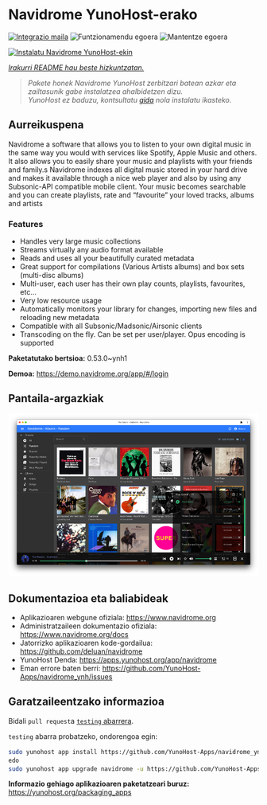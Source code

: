 <!--
Ohart ongi: README hau automatikoki sortu da <https://github.com/YunoHost/apps/tree/master/tools/readme_generator>ri esker
EZ editatu eskuz.
-->

# Navidrome YunoHost-erako

[![Integrazio maila](https://dash.yunohost.org/integration/navidrome.svg)](https://ci-apps.yunohost.org/ci/apps/navidrome/) ![Funtzionamendu egoera](https://ci-apps.yunohost.org/ci/badges/navidrome.status.svg) ![Mantentze egoera](https://ci-apps.yunohost.org/ci/badges/navidrome.maintain.svg)

[![Instalatu Navidrome YunoHost-ekin](https://install-app.yunohost.org/install-with-yunohost.svg)](https://install-app.yunohost.org/?app=navidrome)

*[Irakurri README hau beste hizkuntzatan.](./ALL_README.md)*

> *Pakete honek Navidrome YunoHost zerbitzari batean azkar eta zailtasunik gabe instalatzea ahalbidetzen dizu.*  
> *YunoHost ez baduzu, kontsultatu [gida](https://yunohost.org/install) nola instalatu ikasteko.*

## Aurreikuspena

Navidrome a software that allows you to listen to your own digital music in the same way you would with services like Spotify, Apple Music and others. It also allows you to easily share your music and playlists with your friends and family.s
Navidrome indexes all digital music stored in your hard drive and makes it available through a nice web player and also by using any Subsonic-API compatible mobile client. Your music becomes searchable and you can create playlists, rate and “favourite” your loved tracks, albums and artists

### Features

- Handles very large music collections
- Streams virtually any audio format available
- Reads and uses all your beautifully curated metadata
- Great support for compilations (Various Artists albums) and box sets (multi-disc albums)
- Multi-user, each user has their own play counts, playlists, favourites, etc...
- Very low resource usage
- Automatically monitors your library for changes, importing new files and reloading new metadata
- Compatible with all Subsonic/Madsonic/Airsonic clients
- Transcoding on the fly. Can be set per user/player. Opus encoding is supported


**Paketatutako bertsioa:** 0.53.0~ynh1

**Demoa:** <https://demo.navidrome.org/app/#/login>

## Pantaila-argazkiak

![Navidrome(r)en pantaila-argazkia](./doc/screenshots/ss-desktop-player.png)

## Dokumentazioa eta baliabideak

- Aplikazioaren webgune ofiziala: <https://www.navidrome.org>
- Administratzaileen dokumentazio ofiziala: <https://www.navidrome.org/docs>
- Jatorrizko aplikazioaren kode-gordailua: <https://github.com/deluan/navidrome>
- YunoHost Denda: <https://apps.yunohost.org/app/navidrome>
- Eman errore baten berri: <https://github.com/YunoHost-Apps/navidrome_ynh/issues>

## Garatzaileentzako informazioa

Bidali `pull request`a [`testing` abarrera](https://github.com/YunoHost-Apps/navidrome_ynh/tree/testing).

`testing` abarra probatzeko, ondorengoa egin:

```bash
sudo yunohost app install https://github.com/YunoHost-Apps/navidrome_ynh/tree/testing --debug
edo
sudo yunohost app upgrade navidrome -u https://github.com/YunoHost-Apps/navidrome_ynh/tree/testing --debug
```

**Informazio gehiago aplikazioaren paketatzeari buruz:** <https://yunohost.org/packaging_apps>

